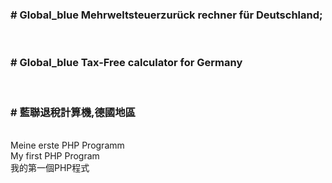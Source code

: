 <cetner><h3># Global_blue Mehrweltsteuerzurück rechner für Deutschland;</h3><br />
<h3># Global_blue Tax-Free calculator for Germany</h3><br />
<h3># 藍聯退稅計算機,德國地區</h3><br />
Meine erste PHP Programm<br />
My first PHP Program<br />
我的第一個PHP程式<br /></cetner>
